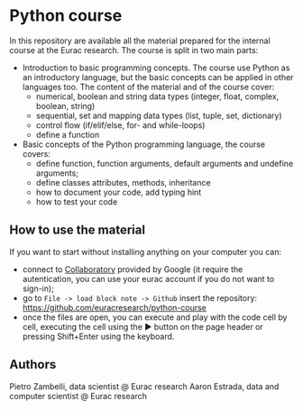 # Python course

In this repository are available all the material prepared for the internal course at the Eurac research.
The course is split in two main parts:
* Introduction to basic programming concepts. The course use Python as an introductory language, but the basic concepts can be applied in other languages too. The content of the material and of the course cover:
    * numerical, boolean and string data types (integer, float, complex, boolean, string)
    * sequential, set and mapping data types (list, tuple, set, dictionary)
    * control flow (if/elif/else, for- and while-loops)
    * define a function
* Basic concepts of the Python programming language, the course covers:
    * define function, function arguments, default arguments and undefine arguments;
    * define classes attributes, methods, inheritance
    * how to document your code, add typing hint
    * how to test your code

## How to use the material

If you want to start without installing anything on your computer you can:
* connect to [Collaboratory](https://colab.research.google.com/notebooks/intro.ipynb) provided by Google (it require the autentication, you can use your eurac account if you do not want to sign-in);
* go to `File -> load block note -> Github` insert the repository: https://github.com/euracresearch/python-course
* once the files are open, you can execute and play with the code cell by cell, executing the cell using the ▶ button on the page header or pressing Shift+Enter using the keyboard.

## Authors

Pietro Zambelli, data scientist @ Eurac research
Aaron Estrada, data and computer scientist @ Eurac research

